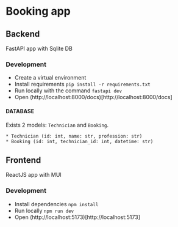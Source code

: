# Booking app

## Backend

FastAPI app with Sqlite DB

### Development

- Create a virtual environment
- Install requirements `pip install -r requirements.txt`
- Run locally with the command `fastapi dev`
- Open (http://localhost:8000/docs)[http://localhost:8000/docs]

#### DATABASE

Exists 2 models: `Technician` and `Booking`.

```
* Technician (id: int, name: str, profession: str)
* Booking (id: int, technician_id: int, datetime: str)
```

## Frontend

ReactJS app with MUI

### Development

- Install dependencies `npm install`
- Run locally `npm run dev`
- Open (http://localhost:5173)[http://localhost:5173]
